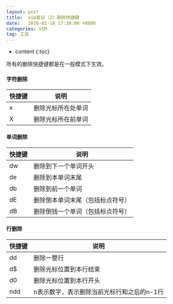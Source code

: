 ```yaml
---
layout: post
title:  vim笔记（2）删除快捷键
date:   2016-02-18 17:30:00 +0800
categories: VIM
tag: 工具
---
```


* content
{:toc}

所有的删除快捷键都是在一般模式下生效。

#### 字符删除

快捷键|说明
----|----
x|删除光标所在处单词
X|删除光标所在前单词

#### 单词删除

快捷键|说明
----|----
dw|删除到下一个单词开头
de|删除到本单词末尾
db|删除到前一个单词
dE|删除倒本单词末尾（包括标点符号）
dB|删除倒钱一个单词（包括标点符号）

#### 行删除

快捷键|说明
----|----
dd|删除一整行
d$|删除光标位置到本行结束
d0|删除光标位置到本行开头
ndd|n表示数字，表示删除当前光标行和之后的n-1行
